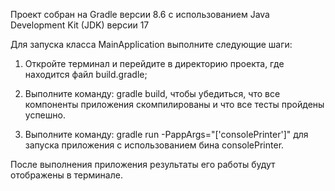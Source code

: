 Проект собран на Gradle версии 8.6 с использованием Java Development Kit (JDK) версии 17

Для запуска класса MainApplication выполните следующие шаги:

1. Откройте терминал и перейдите в директорию проекта, где находится файл build.gradle;

2. Выполните команду: gradle build, чтобы убедиться, что все компоненты приложения скомпилированы и что все тесты пройдены успешно.

3. Выполните команду: gradle run -PappArgs="['consolePrinter']" для запуска приложения с использованием бина consolePrinter.

После выполнения приложения результаты его работы будут отображены в терминале.